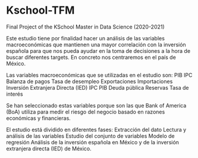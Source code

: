 # Kschool-TFM
Final Project of the KSchool Master in Data Science (2020-2021)


Este estudio tiene por finalidad hacer un análisis de las variables macroeconómicas que mantienen una mayor correlación con la inversión española para que nos pueda ayudar en la toma de decisiones a la hora de buscar diferentes targets. En concreto nos centraremos en el país de México.

Las variables macroeconómicas que se utilizadas en el estudio son:
PIB
IPC
Balanza de pagos
Tasa de desempleo
Exportaciones
Importaciones
Inversión Extranjera Directa (IED)
IPC
PIB
Deuda pública
Reservas
Tasa de interés

Se han seleccionado estas variables porque son las que Bank of America (BoA) utiliza para medir el riesgo del negocio basado en razones económicas y financieras.

El estudio está dividido en diferentes fases:
Extracción del dato
Lectura y análisis de las variables
Estudio del conjunto de variables
Modelo de regresión
Análisis de la inversión española en México y de la inversión extranjera directa (IED) de México.
